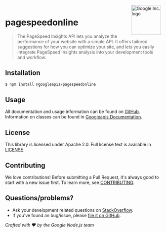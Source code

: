 <img src="https://avatars0.githubusercontent.com/u/1342004?v=3&s=96" alt="Google Inc. logo" title="Google" align="right" height="96" width="96"/>

# pagespeedonline

> The PageSpeed Insights API lets you analyze the performance of your website with a simple API. It offers tailored suggestions for how you can optimize your site, and lets you easily integrate PageSpeed Insights analysis into your development tools and workflow.

## Installation

```sh
$ npm install @googleapis/pagespeedonline
```

## Usage
All documentation and usage information can be found on [GitHub](https://github.com/googleapis/google-api-nodejs-client).
Information on classes can be found in [Googleapis Documentation](https://googleapis.dev/nodejs/googleapis/latest/pagespeedonline/classes/Pagespeedonline.html).

## License
This library is licensed under Apache 2.0. Full license text is available in [LICENSE](https://github.com/googleapis/google-api-nodejs-client/blob/master/LICENSE).

## Contributing
We love contributions! Before submitting a Pull Request, it's always good to start with a new issue first. To learn more, see [CONTRIBUTING](https://github.com/google/google-api-nodejs-client/blob/master/.github/CONTRIBUTING.md).

## Questions/problems?
* Ask your development related questions on [StackOverflow](http://stackoverflow.com/questions/tagged/google-api-nodejs-client).
* If you've found an bug/issue, please [file it on GitHub](https://github.com/googleapis/google-api-nodejs-client/issues).


*Crafted with ❤️ by the Google Node.js team*
